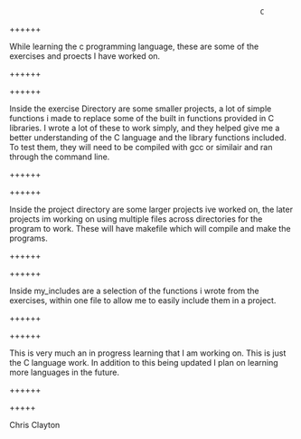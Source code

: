                                                                   C
++++++

While learning the c programming language, these are some of the exercises and proects I have worked on.

++++++

++++++

Inside the exercise Directory are some smaller projects, a lot of simple functions i made to replace some of the built in functions provided in C libraries.
I wrote a lot of these to work simply, and they helped give me a better understanding of the C language and the library functions included.
To test them, they will need to be compiled with gcc or similair and ran through the command line.

++++++

++++++

Inside the project directory are some larger projects ive worked on, the later projects im working on using multiple files across directories for the program to work.
These will have makefile which will compile and make the programs.

++++++

++++++

Inside my_includes are a selection of the functions i wrote from the exercises, within one file to allow me to easily include them in a project.

++++++

++++++

This is very much an in progress learning that I am working on. This is just the C language work. In addition to this being updated I plan on learning 
more languages in the future.

++++++

+++++ 

Chris Clayton



